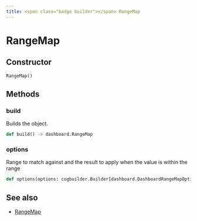 ```yaml
---
title: <span class="badge builder"></span> RangeMap
---
```

# <span class="badge builder"></span> RangeMap

## Constructor

```python
RangeMap()
```
## Methods

### <span class="badge object-method"></span> build

Builds the object.

```python
def build() -> dashboard.RangeMap
```

### <span class="badge object-method"></span> options

Range to match against and the result to apply when the value is within the range

```python
def options(options: cogbuilder.Builder[dashboard.DashboardRangeMapOptions]) -> typing.Self
```

## See also

 * <span class="badge object-type-class"></span> [RangeMap](./object-RangeMap.md)
